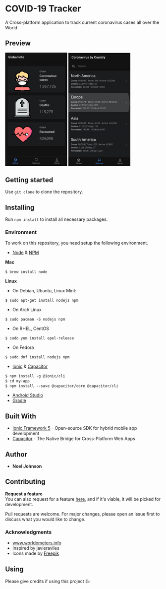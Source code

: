 # COVID-19 Tracker
A Cross-platform application to track current coronavirus cases all over the World

## Preview
<img src="/images/ss1.jpg" width="200"> <img src="/images/ss2.jpg" width="200">

## Getting started
Use `git clone` to clone the repository.

## Installing
Run `npm install` to install all necessary packages.

### Environment

To work on this repository, you need setup the following environment.

- [Node](https://nodejs.org) & [NPM](https://www.npmjs.com)

**Mac**

```console
$ brew install node
```

**Linux**

- On Debian, Ubuntu, Linux Mint:
```console
$ sudo apt-get install nodejs npm
```

- On Arch Linux
```console
$ sudo pacman -S nodejs npm
```

- On RHEL, CentOS
```console
$ sudo yum install epel-release
```

- On Fedora
```console
$ sudo dnf install nodejs npm
```

- [Ionic](https://ionicframework.com) & [Capacitor](https://capacitor.ionicframework.com/)

```console
$ npm install -g @ionic/cli
$ cd my-app
$ npm install --save @capacitor/core @capacitor/cli
```

- [Android Studio](https://developer.android.com/studio/)
- [Gradle](https://gradle.org/)

## Built With
* [Ionic Framework 5](https://ionicframework.com/) - Open-source SDK for hybrid mobile app development
* [Capacitor](https://capacitor.ionicframework.com/) - The Native Bridge for Cross-Platform Web Apps

## Author
* **Noel Johnson** 

## Contributing
**Request a feature** <br>
You can also request for a feature [here](https://github.com/noel3225/COVID-19/issues/new), and if it's viable, it will be picked for development.

Pull requests are welcome. For major changes, please open an issue first to discuss what you would like to change.

### Acknowledgments
* www.worldometers.info
* Inspired by javieraviles
* Icons made by [Freepik](https://www.flaticon.com/authors/freepik)

## Using
Please give credits if using this project :+1:


